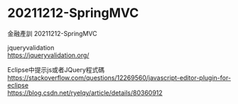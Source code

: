 # 20211212-SpringMVC
金融產訓 20211212-SpringMVC

jqueryvalidation<br>
https://jqueryvalidation.org/<p>

Eclipse中提示js或者JQuery程式碼<br>
https://stackoverflow.com/questions/12269560/javascript-editor-plugin-for-eclipse<br>
https://blog.csdn.net/ryelqy/article/details/80360912<br>
